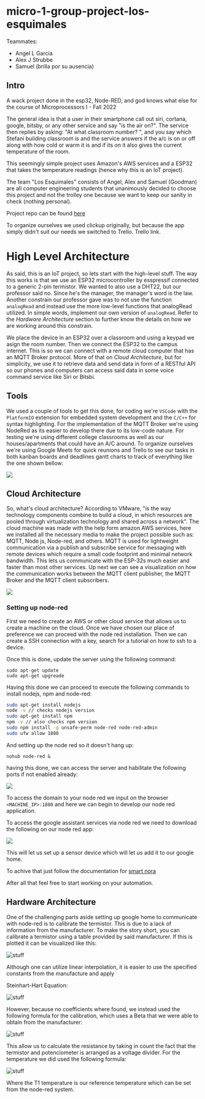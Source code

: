 # micro-1-group-project-los-esquimales

Teammates:
- Angel L Garcia
- Alex J Strubbe
- Samuel (brilla por su ausencia)

## Intro

A wack project done in the esp32, Node-RED, and god knows what else for the course of Microprocessors I - Fall 2022

The general idea is that a user in their smartphone call out siri, cortana, google, bitsby, or any other service and say "is the air on?". The service then replies by asking: "At what classroom number? ", and you say which Stefani building classroom is and the service answers if the a/c is on or off along with how cold or warm it is and if its on it also gives the current temperature of the room.

This seemingly simple project uses Amazon's AWS services and a ESP32 that takes the temperature readings (hence why this is an IoT project).

The team "Los Esquimales" consists of Angel, Alex and Samuel (Goodman) are all computer engineering students that unanimously decided to choose this project and not the trolley one because we want to keep our sanity in check (nothing personal).

Project repo can be found [here](https://github.com/FrenzyExists/micro-1-group-project-los-esquimales)

To organize ourselves we used clickup originally, but because the app simply didn't suit our needs we switched to Trello. Trello link.


# High Level Architecture

As said, this is an IoT project, so lets start with the high-level stuff. The way this works is that we use an ESP32 microcontroller by esspressif connected to a generic 2-pin termistor. We wanted to also use a DHT22, but our professor said no. Since he's the manager, the manager's word is the law. Another constrain our professor gave was to not use the function `analogRead` and instead use the more low-level functions that analogRead utilized. In simple words, implement our own version of `analogRead`. Refer to the *Hardware Architecture* section to further know the details on how we are working around this constrain.

We place the device in an ESP32 over a classroom and using a keypad we asign the room number. Then we connect the ESP32 to the campus internet. This is so we can connect with a remote cloud computer that has an MQTT Broker protocol. More of that on *Cloud Architecture*, but for simplicity, we use it to retrieve data and send data in form of a RESTful API so our phones and computers can access said data in some voice command service like Siri or Bitsbi.

## Tools

We used a couple of tools to get this done, for coding we're `VSCode` with the `PlatformIO` extension for embedded system development and the `C/C++` for syntax highlighting. For the implementation of the MQTT Broker we're using NodeRed as its easier to develop there due to its low-code nature. For testing we're using different college classrooms as well as our houses/apartments that could have an A/C around. To organize ourselves we're using Google Meets for quick reunions and Trello to see our tasks in both kanban boards and deadlines gantt charts to track of everything like the one shown bellow:


![](./Documentation/gannt.jpg)

## Cloud Architecture

So, what's cloud architecture? According to VMware, "is the way technology components combine to build a cloud, in which resources are pooled through virtualization technology and shared across a network". The cloud machine was made with the help form amazon AWS services, here we installed all the necessary media to make the project possible such as: MQTT, Node js, Node-red, and others. MQTT is used for lightweight communication  via a publish and subscribe service for messaging with remote devices which require a small code footprint and minimal network bandwidth. This lets us communicate with the ESP-32s much easier and faster than most other services. Up next we can see a visualization on how the communication works between the MQTT client publisher, the MQTT Broker and the MQTT client subscribers.

![](./Documentation/graph.jpg)

### Setting up node-red

First we need to create an AWS or other cloud service that allows us to create a machine on the cloud. Once we have chosen our place of preference we can proceed with the node red installation. Then we can create a SSH connection with a key, search for a tutorial on how to ssh to a device.

Once this is done, update the server using the following command:

```
sudo apt-get update
sudo apt-get upgreade
```

Having this done we can proceed to execute the following commands to install nodejs, npm and node-red:

```sh
sudo apt-get install nodejs
node -v // checks nodejs version
sudo apt-get install npm
npm -v // also checks npm version
sudo npm install -g unsafe-perm node-red node-red-admin
sudo ufw allow 1880
```

And setting up the node red so it doesn't hang up:

```
nohub node-red &
```

having this done, we can access the server and habilitate the following ports if not enabled already:

![](./Documentation/connections.jpg)

To access the domain to your node red we input on the browser `<MACHINE_IP>:1880` and here we can begin to develop our node red application.  

To access the google assistant services via node red we need to download the following on our node red app:

![](./Documentation/node-red-google.jpg)

This will let us set up a sensor device which will let us add it to our google home.

To achive that just follow the documentation for [smart nora](https://github.com/andrei-tatar/node-red-contrib-smartnora/blob/master/doc/setup/README.md)

After all that feel free to start working on your automation.

## Hardware Architecture

One of the challenging parts aside setting up google home to communicate with node-red is to calibrate the termistor. This is due to a lack of information from the manufacturer. To make the story short, you can calibrate a termistor using a table provided by said manufacturer. If this is plotted it can be visualized like this:

![stuff](https://images.squarespace-cdn.com/content/v1/5ab541ef70e802ff969fb817/1560975278671-VH9T4JNPSWVM7KKMQN7R/ResistancevsTemperature.png?format=750w)

Although one can utilize linear interpolation, it is easier to use the specified constants from the manufacture and apply

Steinhart-Hart Equation:

![stuff](./Documentation/stain-eq.jpg)

However, because no coefficients where found, we instead used the following formula for the calibration, which uses a Beta that we were able to obtain from the manufacturer:

![stuff](./Documentation/eq-1.jpg)

This allow us to calculate the resistance by taking in count the fact that the termistor and potenciometer is arranged as a voltage divider. For the temperature we did used the following formula:

![stuff](./Documentation/eq-2.jpg)

Where the T1 temperature is our reference temperature which can be set from the node-red system.